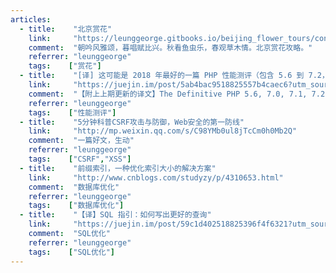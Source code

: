 ```yaml
---
articles:
  - title:    "北京赏花"
    link:     "https://leunggeorge.gitbooks.io/beijing_flower_tours/content/"
    comment:  "朝吟风雅颂，暮唱赋比兴。秋看鱼虫乐，春观草木情。北京赏花攻略。"
    referrer: "leunggeorge"
    tags:    ["赏花"]
  - title:    "[译] 这可能是 2018 年最好的一篇 PHP 性能测评（包含 5.6 到 7.2，以及 HHVM）"
    link:     "https://juejin.im/post/5ab4bac9518825557b4caec6?utm_source=gold_browser_extension"
    comment:  "【附上上期更新的译文】The Definitive PHP 5.6, 7.0, 7.1, 7.2 & HHVM Benchmarks (2018)."
    referrer: "leunggeorge"
    tags:    ["性能测评"]
  - title:    "5分钟科普CSRF攻击与防御，Web安全的第一防线"
    link:     "http://mp.weixin.qq.com/s/C98YMb0ul8jTcCm0h0Mb2Q"
    comment:  "一篇好文，生动"
    referrer: "leunggeorge"
    tags:    ["CSRF","XSS"]
  - title:    "前缀索引，一种优化索引大小的解决方案"
    link:     "http://www.cnblogs.com/studyzy/p/4310653.html"
    comment:  "数据库优化"
    referrer: "leunggeorge"
    tags:    ["数据库优化"]
  - title:    "【译】SQL 指引：如何写出更好的查询"
    link:     "https://juejin.im/post/59c1d402518825396f4f6321?utm_source=gold-miner&utm_medium=readme&utm_campaign=github&from=singlemessage&isappinstalled=0"
    comment:  "SQL优化"
    referrer: "leunggeorge"
    tags:    ["SQL优化"]
---
```


